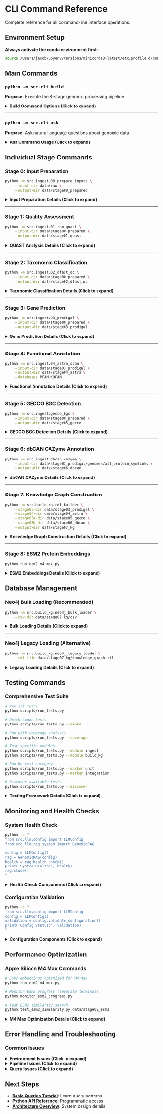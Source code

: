 # CLI Command Reference

Complete reference for all command-line interface operations.

## Environment Setup

**Always activate the conda environment first**:
```bash
source /Users/jacob/.pyenv/versions/miniconda3-latest/etc/profile.d/conda.sh && conda activate genome-kg
```

## Main Commands

### `python -m src.cli build`
**Purpose**: Execute the 8-stage genomic processing pipeline

<details>
<summary><strong>Build Command Options (Click to expand)</strong></summary>

**Basic Usage**:
```bash
# Run complete pipeline (stages 0-8)
python -m src.cli build

# Resume from specific stage
python -m src.cli build --from-stage 5

# Run only to specific stage
python -m src.cli build --to-stage 7

# Skip taxonomic classification (stage 2)
python -m src.cli build --skip-tax
```

**Stage Control Examples**:
```bash
# Run only quality assessment
python -m src.cli build --from-stage 1 --to-stage 1

# Skip BGC and CAZyme annotation
python -m src.cli build --to-stage 4

# Process only embeddings (assumes stages 0-7 complete)
python -m src.cli build --from-stage 8
```

**Pipeline Stages**:
- **Stage 0**: Input preparation and validation
- **Stage 1**: QUAST quality assessment  
- **Stage 2**: Taxonomic classification (can be skipped)
- **Stage 3**: Gene prediction with Prodigal
- **Stage 4**: Functional annotation (PFAM/KOFAM)
- **Stage 5**: GECCO BGC detection
- **Stage 6**: dbCAN CAZyme annotation
- **Stage 7**: Knowledge graph construction
- **Stage 8**: ESM2 protein embeddings

**Error Handling**: Pipeline continues on non-critical failures (stages 5-6) with empty outputs

</details>

---

### `python -m src.cli ask`
**Purpose**: Ask natural language questions about genomic data

<details>
<summary><strong>Ask Command Usage (Click to expand)</strong></summary>

**Basic Usage**:
```bash
python -m src.cli ask "How many proteins are in the database?"
python -m src.cli ask "What transport proteins are present?"
python -m src.cli ask "Show me the distribution of CAZyme types among each genome"
```

**Query Types Supported**:
- **Counting**: "How many X are there?"
- **Functional**: "Show me transport proteins"  
- **Comparative**: "Compare X across genomes"
- **Similarity**: "Find proteins similar to Y"
- **Specific**: "What is the function of protein Z?"

**Output Format**:
```
🧬 Processing question: [your question]
🤖 Agentic planning: [True/False]
💭 Planning reasoning: [explanation]
📋 Using [traditional/agentic] query path
📊 Query type: [structural/semantic/hybrid/functional/comparative]
🔍 Search strategy: [direct_query/similarity_search/hybrid_search]

🤖 Answer:
[Detailed biological analysis]

Confidence: [high/medium/low]
Sources: [data sources used]
```

**Performance Notes**:
- Simple queries: <5 seconds
- Complex analysis: 15-60 seconds  
- Uses OpenAI o3 reasoning model for sophisticated biological interpretation

</details>

## Individual Stage Commands

### Stage 0: Input Preparation
```bash
python -m src.ingest.00_prepare_inputs \
    --input-dir data/raw \
    --output-dir data/stage00_prepared
```

<details>
<summary><strong>Input Preparation Details (Click to expand)</strong></summary>

**Purpose**: Validate and organize genome assemblies

**Input Requirements**:
- Genome files in `data/raw/`
- Supported formats: `.fna`, `.fasta`, `.fa`
- FASTA format compliance required

**Validation Checks**:
- File format verification
- Sequence length distribution
- Nucleotide composition analysis
- Basic quality indicators

**Output**:
```
data/stage00_prepared/
├── processing_manifest.json
└── genomes/
    ├── genome_001.fna
    ├── genome_002.fna
    └── ...
```

</details>

---

### Stage 1: Quality Assessment
```bash
python -m src.ingest.01_run_quast \
    --input-dir data/stage00_prepared \
    --output-dir data/stage01_quast
```

<details>
<summary><strong>QUAST Analysis Details (Click to expand)</strong></summary>

**Tool**: QUAST (Quality Assessment Tool for Genome Assemblies)

**Metrics Generated**:
- Assembly size and contiguity (N50, N90)
- Contig statistics
- Gene prediction with GeneMark
- Assembly accuracy assessment

**Output Files**:
- `report.txt`: Summary statistics
- `report.html`: Interactive report
- `contigs_reports/`: Per-genome details
- `basic_stats/`: Raw metrics

**Requirements**: QUAST installed via conda

</details>

---

### Stage 2: Taxonomic Classification
```bash
python -m src.ingest.02_dfast_qc \
    --input-dir data/stage00_prepared \
    --output-dir data/stage02_dfast_qc
```

<details>
<summary><strong>Taxonomic Classification Details (Click to expand)</strong></summary>

**Tool**: dfast_qc for ANI-based classification

**Installation**:
```bash
conda install -c bioconda dfast_qc
```

**Analysis**:
- Average Nucleotide Identity (ANI) calculation
- Taxonomic assignment based on reference genomes
- Genome completeness assessment
- Contamination detection

**Skip Option**: Use `--skip-tax` in main build command to bypass this stage

</details>

---

### Stage 3: Gene Prediction
```bash
python -m src.ingest.03_prodigal \
    --input-dir data/stage00_prepared \
    --output-dir data/stage03_prodigal
```

<details>
<summary><strong>Gene Prediction Details (Click to expand)</strong></summary>

**Tool**: Prodigal (Prokaryotic gene finder)

**Output Files**:
- `.faa`: Amino acid sequences
- `.genes.fna`: Nucleotide sequences
- `.gff`: Gene coordinates and annotations
- `all_protein_symlinks/`: Symlinked proteins for downstream tools

**Features**:
- Start codon recognition (ATG, GTG, TTG)
- Ribosome binding site identification
- Partial gene handling
- Metagenomic mode for diverse input

</details>

---

### Stage 4: Functional Annotation
```bash
python -m src.ingest.04_astra_scan \
    --input-dir data/stage03_prodigal \
    --output-dir data/stage04_astra \
    --databases PFAM KOFAM
```

<details>
<summary><strong>Functional Annotation Details (Click to expand)</strong></summary>

**Tool**: PyHMMer via Astra for HMM scanning

**Databases**:
- **PFAM**: Protein family domains (1,145 families with descriptions)
- **KOFAM**: KEGG Ortholog HMM profiles (813 orthologs with descriptions)

**Parameters**:
- E-value threshold: 1e-5
- Minimum coverage: 50%
- Domain-specific gathering thresholds

**Output**:
- `astra_pfam_results.tsv`: PFAM domain hits
- `astra_kofam_results.tsv`: KEGG ortholog assignments

**Functional Enrichment**: Automatically integrates authoritative descriptions from PFAM Stockholm files and KEGG KO lists

</details>

---

### Stage 5: GECCO BGC Detection
```bash
python -m src.ingest.gecco_bgc \
    --input-dir data/stage00_prepared \
    --output-dir data/stage05_gecco
```

<details>
<summary><strong>GECCO BGC Detection Details (Click to expand)</strong></summary>

**Tool**: GECCO (Gene Cluster Prediction with Conditional Random Fields)

**Installation**:
```bash
mamba install -c bioconda gecco hmmer
```

**Features**:
- Python-native implementation (no Docker required)
- 17 quantitative BGC properties extracted
- Product-specific probability scores
- Graceful error handling with workflow continuation

**Enhanced Properties**:
- Average/max/min probability scores
- Product probabilities: terpene, NRP, polyketide, RiPP, alkaloid, saccharide
- Structural metrics: gene count, domain count, core genes

**Error Resilience**: Creates empty outputs on tool failures to maintain pipeline integrity

</details>

---

### Stage 6: dbCAN CAZyme Annotation
```bash
python -m src.ingest.dbcan_cazyme \
    --input-dir data/stage03_prodigal/genomes/all_protein_symlinks \
    --output-dir data/stage06_dbcan
```

<details>
<summary><strong>dbCAN CAZyme Details (Click to expand)</strong></summary>

**Tool**: dbCAN (Database for Carbohydrate-Active enzyme ANnotation)

**Installation**:
```bash
pip install dbcan
# Database download (~12 minutes first time)
dbcan_build --cpus 8 --db-dir data/dbcan_db
```

**CAZyme Classes**:
- **GH**: Glycoside Hydrolases (breakdown)
- **GT**: Glycosyltransferases (synthesis)
- **PL**: Polysaccharide Lyases (β-elimination)
- **CE**: Carbohydrate Esterases (ester removal)
- **AA**: Auxiliary Activities (redox support)
- **CBM**: Carbohydrate-Binding Modules (targeting)

**Analysis Methods**:
- HMMER: HMM profiles against CAZy database
- DIAMOND: Sequence similarity
- Hotpep: Conserved peptide patterns
- Consensus integration

**Output**: 1,845 CAZymes annotated across all genomes

</details>

---

### Stage 7: Knowledge Graph Construction
```bash
python -m src.build_kg.rdf_builder \
    --stage03-dir data/stage03_prodigal \
    --stage04-dir data/stage04_astra \
    --stage05a-dir data/stage05_gecco \
    --stage05b-dir data/stage06_dbcan \
    --output-dir data/stage07_kg
```

<details>
<summary><strong>Knowledge Graph Construction Details (Click to expand)</strong></summary>

**Integration**: Combines all annotation sources into unified RDF graph

**Data Sources**:
- Stage 3: Gene predictions and coordinates
- Stage 4: PFAM domains and KEGG orthologs
- Stage 5a: GECCO BGC annotations with 17 properties
- Stage 5b: dbCAN CAZyme family classifications

**Output Formats**:
- `knowledge_graph.ttl`: RDF Turtle format
- `csv/`: Neo4j bulk import format

**Statistics**:
- **373,587 RDF triples** generated
- Links genomes, genes, proteins, domains, functions, BGCs, CAZymes
- Includes functional enrichment with authoritative descriptions

**Schema Enhancement**: Extended to support BGC and CAZyme annotations

</details>

---

### Stage 8: ESM2 Protein Embeddings
```bash
python run_esm2_m4_max.py
```

<details>
<summary><strong>ESM2 Embeddings Details (Click to expand)</strong></summary>

**Model**: ESM2 (Evolutionary Scale Modeling v2) from Meta AI

**Apple Silicon Optimization**:
- MPS acceleration for M4 Max GPU
- Optimal batch sizing (32 sequences)
- Automatic memory management
- 85 proteins/second processing rate

**Output**:
- 320-dimensional embeddings for 10,102 proteins
- LanceDB vector index for sub-millisecond similarity search
- Rich metadata integration (sequence length, GC content, annotations)

**Performance**: ~2 minutes total processing time on M4 Max

**Database**: LanceDB with IVF_PQ indexing for production-scale similarity search

</details>

## Database Management

### Neo4j Bulk Loading (Recommended)
```bash
python -m src.build_kg.neo4j_bulk_loader \
    --csv-dir data/stage07_kg/csv
```

<details>
<summary><strong>Bulk Loading Details (Click to expand)</strong></summary>

**Performance**: 48K nodes + 95K relationships in <10 seconds

**Method**: CSV generation → neo4j-admin import

**Advantages**:
- 15x faster than Python MERGE operations
- Production-ready for millions of nodes
- All relationships and properties preserved

**Requirements**: Neo4j database running at bolt://localhost:7687

</details>

---

### Neo4j Legacy Loading (Alternative)
```bash
python -m src.build_kg.neo4j_legacy_loader \
    --rdf-file data/stage07_kg/knowledge_graph.ttl
```

<details>
<summary><strong>Legacy Loading Details (Click to expand)</strong></summary>

**Method**: Direct RDF → Neo4j conversion with Python MERGE

**Use Cases**:
- Incremental updates
- Development and testing
- Custom transformation requirements

**Performance**: Slower but more flexible than bulk loader

</details>

## Testing Commands

### Comprehensive Test Suite
```bash
# Run all tests
python scripts/run_tests.py

# Quick smoke tests
python scripts/run_tests.py --smoke

# Run with coverage analysis
python scripts/run_tests.py --coverage

# Test specific modules
python scripts/run_tests.py --module ingest
python scripts/run_tests.py --module build_kg

# Run by test category
python scripts/run_tests.py --marker unit
python scripts/run_tests.py --marker integration

# Discover available tests
python scripts/run_tests.py --discover
```

<details>
<summary><strong>Testing Framework Details (Click to expand)</strong></summary>

**Test Organization**:
- **Unit tests**: Individual component testing
- **Integration tests**: End-to-end workflow validation
- **Smoke tests**: Quick functionality verification
- **External tests**: Database and tool integration

**Zero-Maintenance Discovery**: Automatically finds new tests following pytest conventions

**Coverage Analysis**: Comprehensive code coverage reporting

</details>

## Monitoring and Health Checks

### System Health Check
```bash
python -c "
from src.llm.config import LLMConfig
from src.llm.rag_system import GenomicRAG

config = LLMConfig()
rag = GenomicRAG(config)
health = rag.health_check()
print('System Health:', health)
rag.close()
"
```

<details>
<summary><strong>Health Check Components (Click to expand)</strong></summary>

**Checked Components**:
- **neo4j**: Graph database connectivity
- **lancedb**: Vector database accessibility  
- **hybrid**: Combined query processor
- **dspy**: LLM framework availability

**Expected Output**:
```
System Health: {
    'neo4j': True, 
    'lancedb': True, 
    'hybrid': True, 
    'dspy': True
}
```

**Troubleshooting**: If any component shows False, check database connections and dependencies

</details>

### Configuration Validation
```bash
python -c "
from src.llm.config import LLMConfig
config = LLMConfig()
validation = config.validate_configuration()
print('Config Status:', validation)
"
```

<details>
<summary><strong>Configuration Components (Click to expand)</strong></summary>

**Validated Elements**:
- **neo4j_configured**: Database connection parameters
- **lancedb_configured**: Vector database path exists
- **llm_configured**: API key availability
- **all_paths_exist**: Required directories present

**Environment Variables** (optional):
```bash
export NEO4J_URI=bolt://localhost:7687
export NEO4J_USER=neo4j  
export NEO4J_PASSWORD=your_password
export OPENAI_API_KEY=your_key
export LANCEDB_PATH=data/stage08_esm2/lancedb
```

</details>

## Performance Optimization

### Apple Silicon M4 Max Commands
```bash
# ESM2 embeddings optimized for M4 Max
python run_esm2_m4_max.py

# Monitor ESM2 progress (separate terminal)
python monitor_esm2_progress.py

# Test ESM2 similarity search
python test_esm2_similarity.py data/stage08_esm2
```

<details>
<summary><strong>M4 Max Optimization Details (Click to expand)</strong></summary>

**Performance Gains**:
- ESM2 processing: 85 proteins/second (vs 5 proteins/second on CPU)
- Memory management: Automatic MPS cache clearing
- Batch optimization: 32 sequences per batch for optimal GPU utilization

**Memory Requirements**:
- Peak usage: ~8GB during ESM2 processing
- Resident: ~2GB for LanceDB vector search
- Recommended: 16GB+ RAM for comfortable operation

</details>

## Error Handling and Troubleshooting

### Common Issues

<details>
<summary><strong>Environment Issues (Click to expand)</strong></summary>

**Problem**: `conda: command not found`
```bash
# Solution: Initialize conda
source /Users/jacob/.pyenv/versions/miniconda3-latest/etc/profile.d/conda.sh
```

**Problem**: `genome-kg environment not found`
```bash
# Solution: Create environment (if missing)
conda create -n genome-kg python=3.11
conda activate genome-kg
pip install -r requirements.txt
```

**Problem**: Database connection errors
```bash
# Check Neo4j status
docker ps | grep neo4j

# Restart Neo4j if needed
docker-compose up -d neo4j
```

</details>

<details>
<summary><strong>Pipeline Issues (Click to expand)</strong></summary>

**Problem**: Stage failures
- **Non-critical stages** (5-6): Pipeline continues with empty outputs
- **Critical stages** (0-4, 7-8): Pipeline halts with detailed error messages

**Problem**: Missing tools
```bash
# Install missing bioinformatics tools
conda install -c bioconda prodigal quast dfast_qc
mamba install -c bioconda gecco hmmer
pip install dbcan
```

**Problem**: Disk space
- **ESM2 processing**: Requires ~2GB for embeddings
- **Knowledge graph**: ~500MB for 373K triples
- **Raw data**: Depends on genome sizes

</details>

<details>
<summary><strong>Query Issues (Click to expand)</strong></summary>

**Problem**: Slow query responses
- Check LLM model configuration (o3 reasoning model takes 15-60s)
- Verify database connectivity
- Consider query complexity

**Problem**: "No results found"
- Verify pipeline completion through stage 7
- Check database loading success
- Try simpler query variants

**Problem**: Low confidence answers
- Normal for complex comparative analysis
- Try breaking complex queries into simpler parts
- Check data completeness for your specific question

</details>

## Next Steps

- **[Basic Queries Tutorial](../tutorials/basic-queries.md)**: Learn query patterns
- **[Python API Reference](python-api.md)**: Programmatic access
- **[Architecture Overview](../architecture/overview.md)**: System design details